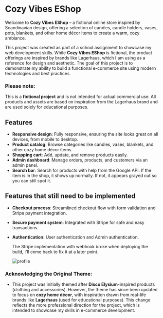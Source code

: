 # Cozy Vibes EShop

Welcome to **Cozy Vibes EShop** – a fictional online store inspired by Scandinavian design, offering a selection of candles, candle holders, vases, pots, blankets, and other home décor items to create a warm, cozy ambiance. 

This project was created as part of a school assignment to showcase my web development skills. While **Cozy Vibes EShop** is fictional, the product offerings are inspired by brands like Lagerhaus, which I am using as a reference for design and aesthetic. The goal of this project is to demonstrate my ability to build a functional e-commerce site using modern technologies and best practices.

### Please note: 
This is a **fictional project** and is not intended for actual commercial use. All products and assets are based on inspiration from the Lagerhaus brand and are used solely for educational purposes.

## Features

- **Responsive design**: Fully responsive, ensuring the site looks great on all devices, from mobile to desktop.
- **Product catalog**: Browse categories like candles, vases, blankets, and other cozy home décor items.
- **Shopping cart**: Add, update, and remove products easily.
- **Admin dashboard**: Manage orders, products, and customers via an admin panel.
- **Search bar**: Search for products with help from the Google API. If the item is in the shop, it shows up normally. If not, it appears grayed out so you can still spot it.


## Features that still need to be implemented
- **Checkout process**: Streamlined checkout flow with form validation and Stripe payment integration.
- **Secure payment system**: Integrated with Stripe for safe and easy transactions.
- **Authentication**: User authentication and Admin authentication.

  The Stripe implementation with webhook broke when deploying the build, I'll come back to fix it at a later point.

  ![profile](https://github.com/user-attachments/assets/0e8c7dc9-a30e-4be1-891c-fb0d478d1c3c)


### Acknowledging the Original Theme:
- This project was initially themed after **Disco Elysium**-inspired products (clothing and accessories). However, the theme has since been updated to focus on **cozy home décor**, with inspiration drawn from real-life brands like **Lagerhaus** (used for educational purposes). This change reflects the more professional direction for the project, which is intended to showcase my skills in e-commerce development.
